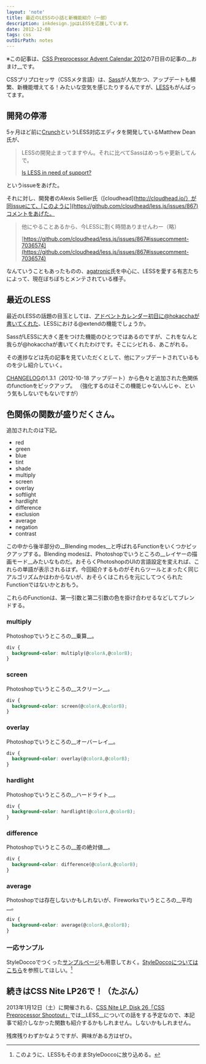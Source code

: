 ```yaml
---
layout: 'note'
title: 最近のLESSの小話と新機能紹介（一部）
description: inkdesign.jpはLESSを応援しています。
date: 2012-12-08
tags: css
outDirPath: notes
---
```

※この記事は、[CSS Preprocessor Advent Calendar 2012](http://www.adventar.org/calendars/1)の7日目の記事の__おまけ__です。

CSSプリプロセッサ（CSSメタ言語）は、[Sass](http://sass-lang.com/)が人気かつ、アップデートも頻繁、新機能増えてる！みたいな空気を感じたりするんですが、[LESS](http://lesscss.org/)もがんばってます。

## 開発の停滞

5ヶ月ほど前に[Crunch](http://crunchapp.net/)というLESS対応エディタを開発しているMatthew Dean氏が、

> LESSの開発止まってますやん。それに比べてSassはめっちゃ更新してんで。
>
> [Is LESS in need of support?](https://github.com/cloudhead/less.js/issues/867)

というissueをあげた。

それに対し、開発者のAlexis Sellier氏（[cloudhead](http://cloudhead.io/）が同issueにて、[このように](https://github.com/cloudhead/less.js/issues/867)コメントをあげた。

> 他にやることあるから、今LESSに割く時間ありませんわー（略）
>
> [https://github.com/cloudhead/less.js/issues/867#issuecomment-7036574](https://github.com/cloudhead/less.js/issues/867#issuecomment-7036574)

なんていうこともあったものの、[agatronic](https://github.com/agatronic)氏を中心に、LESSを愛する有志たちによって、現在ぼちぼちとメンテされている様子。

## 最近のLESS

最近のLESSの話題の目玉としては、[アドベントカレンダー初日に@hokacchaが書いてくれた](http://webtech-walker.com/archive/2012/12/less_extend.html)、LESSにおける@extendの機能でしょうか。

SassがLESSに大きく差をつけた機能のひとつではあるのですが、これをなんと我らが@hokacchaが書いてくれたわけです。そこにシビれる、あこがれる。

その進捗などは先の記事を見ていただくとして、他にアップデートされているものを少し紹介していく。

[CHANGELOG](https://github.com/cloudhead/less.js/blob/master/CHANGELOG.md)の1.3.1（2012-10-18 アップデート）から色々と追加された色関係のfunctionをピックアップ。
（強化するのはそこの機能じゃないんじゃ、という気もしないでもないですが）

## 色関係の関数が盛りだくさん。

追加されたのは下記。

- red
- green
- blue
- tint
- shade
- multiply
- screen
- overlay
- softlight
- hardlight
- difference
- exclusion
- average
- negation
- contrast

この中から後半部分の__Blending modes__と呼ばれるFunctionをいくつかピックアップする。Blending modesは、Photoshopでいうところの__レイヤーの描画モード__みたいなものだ。おそらくPhotoshopのUIの言語設定を変えれば、これらの単語が表示されるはず。今回紹介するものがそれらツールとまったく同じアルゴリズムかはわからないが、おそらくはこれらを元にしてつくられたFunctionではないかとおもう。

これらのFunctionは、第一引数と第二引数の色を掛け合わせるなどしてブレンドする。

### multiply

Photoshopでいうところの__乗算__。

```css
div {
  background-color: multiply(@colorA,@colorB);
}
```

### screen

Photoshopでいうところの__スクリーン__。

```css
div {
  background-color: screen(@colorA,@colorB);
}
```


### overlay

Photoshopでいうところの__オーバーレイ__。

```css
div {
  background-color: overlay(@colorA,@colorB);
}
```

### hardlight

Photoshopでいうところの__ハードライト__。

```css
div {
  background-color: hardlight(@colorA,@colorB);
}
```

### difference

Photoshopでいうところの__差の絶対値__。

```css
div {
  background-color: difference(@colorA,@colorB);
}
```

### average

Photoshopでは存在しないかもしれないが、Fireworksでいうところの__平均__。

```css
div {
  background-color: average(@colorA,@colorB);
}
```

### 一応サンプル

StyleDoccoでつくった[サンプルページ](/demo/less-new-colors/less.html)も用意しておく。[StyleDoccoについてはこちら](/notes/2012/12/07/css-preprocessor-styleguide.html)を参照してほしい。[^styledocco-less]

[^styledocco-less]: このように、LESSもそのままStyleDoccoに放り込める。

## 続きはCSS Nite LP26で！（たぶん）

2013年1月12日（土）に開催される、[CSS Nite LP, Disk 26「CSS Preprocessor Shootout」](http://lp26.cssnite.jp/)では__LESS__についての話をする予定なので、本記事で紹介しなかった関数も紹介するかもしれません。しないかもしれません。

残席残りわずかなようですが、興味がある方はぜひ。



